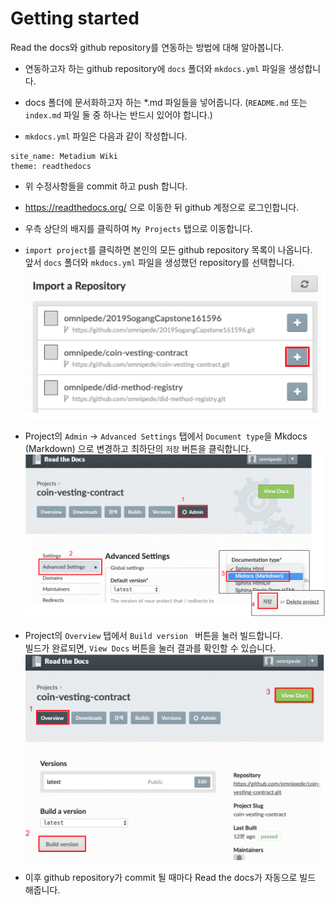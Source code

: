 Getting started
================
Read the docs와 github repository를 연동하는 방법에 대해 알아봅니다.
<br>

- 연동하고자 하는 github repository에 ``` docs ``` 폴더와 ``` mkdocs.yml ``` 파일을 생성합니다.

- docs 폴더에 문서화하고자 하는 *.md 파일들을 넣어줍니다. (```README.md``` 또는 ```index.md``` 파일 둘 중 하나는 반드시 있어야 합니다.) 

- ```mkdocs.yml``` 파일은 다음과 같이 작성합니다.
````````````
site_name: Metadium Wiki
theme: readthedocs
````````````
- 위 수정사항들을 commit 하고 push 합니다.

- <https://readthedocs.org/> 으로 이동한 뒤 github 계정으로 로그인합니다.

- 우측 상단의 배지를 클릭하여 ```My Projects``` 탭으로 이동합니다.

- ```import project```를 클릭하면 본인의 모든 github repository 목록이 나옵니다. <br>
   앞서 ```docs``` 폴더와 ```mkdocs.yml``` 파일을 생성했던 repository를 선택합니다.
   ![3](./images/3.png)


- Project의 ```Admin``` -> ```Advanced Settings``` 탭에서 ```Document type```을 Mkdocs (Markdown) 으로 변경하고 최하단의 ```저장``` 버튼을 클릭합니다.
![1](./images/1.png)

- Project의 ```Overview``` 탭에서  ```Build version ``` 버튼을 눌러 빌드합니다. <br>
빌드가 완료되면, ```View Docs``` 버튼을 눌러 결과를 확인할 수 있습니다.
![2](./images/2.png)

- 이후 github repository가 commit 될 때마다 Read the docs가 자동으로 빌드 해줍니다.

